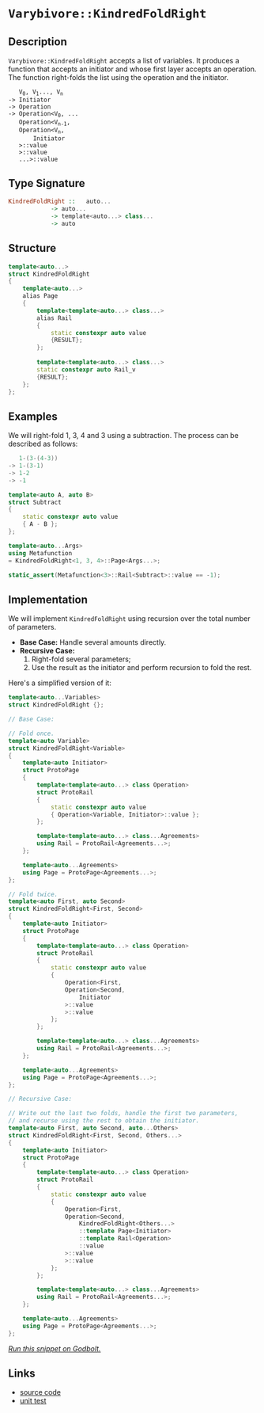<!-- Copyright 2024 Feng Mofan
SPDX-License-Identifier: Apache-2.0 -->

# `Varybivore::KindredFoldRight`

## Description

`Varybivore::KindredFoldRight` accepts a list of variables.
It produces a function that accepts an initiator and whose first layer accepts an operation.
The function right-folds the list using the operation and the initiator.

<pre><code>   V<sub>0</sub>, V<sub>1</sub>..., V<sub>n</sub>
-> Initiator
-> Operation
-> Operation&lt;V<sub>0</sub>, ...
   Operation&lt;V<sub>n-1</sub>,
   Operation&lt;V<sub>n</sub>,
       Initiator
   &gt;::value
   &gt;::value
   ...&gt;::value</code></pre>

## Type Signature

```Haskell
KindredFoldRight ::   auto...
            -> auto...
            -> template<auto...> class...
            -> auto
```

## Structure

```C++
template<auto...>
struct KindredFoldRight
{
    template<auto...>
    alias Page
    {
        template<template<auto...> class...>
        alias Rail
        {
            static constexpr auto value
            {RESULT};
        };
        
        template<template<auto...> class...>
        static constexpr auto Rail_v
        {RESULT};
    };
};
```

## Examples

We will right-fold 1, 3, 4 and 3 using a subtraction.
The process can be described as follows:

```C++
   1-(3-(4-3))
-> 1-(3-1)
-> 1-2
-> -1
```

```C++
template<auto A, auto B>
struct Subtract
{
    static constexpr auto value
    { A - B };
};

template<auto...Args>
using Metafunction 
= KindredFoldRight<1, 3, 4>::Page<Args...>;

static_assert(Metafunction<3>::Rail<Subtract>::value == -1);
```

## Implementation

We will implement `KindredFoldRight` using recursion over the total number of parameters.

- **Base Case:** Handle several amounts directly.
- **Recursive Case:**
  1. Right-fold several parameters;
  2. Use the result as the initiator and perform recursion to fold the rest.

Here's a simplified version of it:

```C++
template<auto...Variables>
struct KindredFoldRight {};

// Base Case:

// Fold once.
template<auto Variable>
struct KindredFoldRight<Variable>
{
    template<auto Initiator>
    struct ProtoPage
    {
        template<template<auto...> class Operation>
        struct ProtoRail
        {
            static constexpr auto value
            { Operation<Variable, Initiator>::value };
        };

        template<template<auto...> class...Agreements>
        using Rail = ProtoRail<Agreements...>;
    };

    template<auto...Agreements>
    using Page = ProtoPage<Agreements...>;
};

// Fold twice.
template<auto First, auto Second>
struct KindredFoldRight<First, Second>
{
    template<auto Initiator>
    struct ProtoPage
    {
        template<template<auto...> class Operation>
        struct ProtoRail
        {
            static constexpr auto value 
            { 
                Operation<First,
                Operation<Second,
                    Initiator
                >::value
                >::value
            };
        };

        template<template<auto...> class...Agreements>
        using Rail = ProtoRail<Agreements...>;
    };

    template<auto...Agreements>
    using Page = ProtoPage<Agreements...>;
};

// Recursive Case:

// Write out the last two folds, handle the first two parameters,
// and recurse using the rest to obtain the initiator.
template<auto First, auto Second, auto...Others>
struct KindredFoldRight<First, Second, Others...>
{
    template<auto Initiator>
    struct ProtoPage
    {
        template<template<auto...> class Operation>
        struct ProtoRail
        {
            static constexpr auto value
            {
                Operation<First,
                Operation<Second,
                    KindredFoldRight<Others...>
                    ::template Page<Initiator>
                    ::template Rail<Operation>
                    ::value
                >::value
                >::value
            };
        };

        template<template<auto...> class...Agreements>
        using Rail = ProtoRail<Agreements...>;
    };

    template<auto...Agreements>
    using Page = ProtoPage<Agreements...>;
};
```

[*Run this snippet on Godbolt.*](https://godbolt.org/#z:OYLghAFBqd5QCxAYwPYBMCmBRdBLAF1QCcAaPECAMzwBtMA7AQwFtMQByARg9KtQYEAysib0QXACx8BBAKoBnTAAUAHpwAMvAFYTStJg1DIApACYAQuYukl9ZATwDKjdAGFUtAK4sGIAGxcpK4AMngMmAByPgBGmMQSGgDspAAOqAqETgwe3r4BQemZjgJhEdEscQlcybaY9iUMQgRMxAS5Pn6BdQ3Zza0EZVGx8YkpCi1tHfndEwNDFVVjAJS2qF7EyOwcBJgsqQa7JgDMbkxeRAB01wBqrXhMMfQKJ9gmGgCCE8ReDgDUAGlwuhiJh0AAxTzoABKeGACAIfxMSSsSQAIicrJ93h8APS4v4WJhKP5nJQgHE4/F/SG0dB/ARbS443b7Q6YE5nC6oP53YgPJ4c45vT7fX6IoEMEFg2kwuEIzl8gX0V6UlE4v6av6sg5MI6nc5EP4ASQYWT1JFVny1fzF/2UxFQRGUTGAHOtWuRWI%2BNptOvZnP9eqFXKu11ef2QBgUCj%2BAHlUvE9dkrT7fZq7YiHU7UNCmHQNemkeqPUWtXNHMhIwIJphVKliH9DTyAG5iLzutNlzVe%2BOJ4jJgSK%2B6PeikE1mxwW4ivEAgNveTDFjHHb1l5Er72F9NB/VuXch5vXZnCyPRhTHj7AUF7RgEF7C7e%2BryZIx/PN0JHHNF/bNED%2B0JyV43mwggXuGj6rk%2BG6YpSpbansup7ke1zAZgt5gamNovuEwC/q6S4nD%2Bf6oC6bpAde6Ggfex6qlB2LorB2KfNSsragA7ngTIsohAYGtyNJ4MQEzjs2fxCJgaBSqmmaAsCoIQlCsLwgQnLgkJIniZJAjoKmXpPgenJiaa5pEDOj7wbJJFkZ2Nr6fBfq8cGgZOch3K0aeUbErGCZJo0WFFlZjr/vmgEOZ6JZdt2FZcdWDC1vWjZiQuHZIuF6a9k%2B3Zar5A7%2Bac6nCQQpBZdlfZ%2BSmpwSVJ6AlelZWaiZU5maV2WzvO7a2Q1nrCnOKVdW1jH0VFdlDVu9WGack2hqgHnYGe3mXpRGH3gF6Y4W%2BAFfsRwW5qFFEgXe4Enm8w2jZucFRdNKGXGhK0PiKUUbXhNnbb%2Bu02QdVFHXNTEfDBw1UgS0KSRsmQtkuZLsJd1IAOr8rsDIXNqCBLtGiIEOxPL8HSCjjgghjoPQKNLjQRUcTyqStKwmC7MJdV4gShN/KCyBg0uz0kyzmATNqPKoDELThFz4SmSQzKfNdAmFZpYnVTponudccYEKjwkyQQPz/JK0qKXSykKgVGnFVpNXjiravHXpkWOWyzn8UaTUPC1FlRUFOaffB9kjVq01S2GJ0LTG5V5ZVj1lu7IUFvV3sNTFVZSQlDZNgJ/Wtb6sfdZquWDgwanGwzWfZ/2uecvLUqF0XNo6wpsoG6ppwW/EVuu1XNpzge%2BHkacTvTmtbcd65S4AZyOf5eHbean1nXp%2BuvUdYus9Fu1af1edf3rmNl1ln7Q9GUrgdeTGS2HZhrdFpzW1Ee9OYj6cd3US3p1rhFF3MVde8O7NqHLY//ec69a%2B1kCJfXur9QGW9364gAFSwLgfAhBuIqTwL%2BAAFR5veP48CkEsQQXg7Bl1zDHHCFGLwWAvxuCklsVIq1XY8Ttm5I0HxFZGisK7WSQgvCCwHA4NUL8MwtErHFJOSVU4zy9iiP4PoAC0hJlx/QBuND4/tv63WIMAB6OJOYAFlaZMCoF4BgDhshpX%2Bt%2BOSUpa5KXlA3NwQQ/jHHHJIdqn177qKfgo0UgiuIAH1vLxAIBAXRLQDFGPym4Y47U75uE4dwpgvD579W2tfaRXBliYg4KsWgnAACsvA/AcC0KQVAnA3DWGsLadYmxCJmGODwUgBBNCZNWAAaxADkyQlwNCSC4EkY4GgckaDMP4fwZgAAcYz9CcEkLwFgiQNCkAKUUkpHBeAKBAAsxphTMmkDgLAGAiAQDrAIKkC45BKBoH2HQeIkQaacFUGM/w0j/CSD%2BMAZAVYpCXDMLwMEhASB4HQHofgggRBiHYFIGQghFAqHUNs0guggjsQHKkTgPAsm5PyU04pnA4wXFOYiVAVA/gPKeS8t5Hy/hfLMH8CAHgrn0EbEQtJvAtlaFWBAJAlzUjXLIBQCA3LeUgGAFIMwfA6B03WRAGI2KYjhFaAATzRbwOVzBiAKrjDEbQkktn1MudROMDBaBKvhVgGIXhgBnFoLQdZ3BeBYBYIYYA4hTVCR1XgCGtqil1lBrsZV5BBD1GxbQPAMQBzqo8FgbFms8BzLtaQCGxAYgZEwGiPYTqQ1GCaasKgBgNE3DwJgdivkCn1JBcIUQ4hIXlphWobFiL9BOpQOUyw%2BhQ3rMgKsVANDsi2ukRMXS35TCWGsGYZZib%2BRYA7RAVYdh3XOAgK4aYfggihHCMMSooxCgZCyAIZdegii7oYAsEY1QejzqaJMdonhOh6DncYgQ/Q2gns3WeuYUwb35CCO%2BwY67FhbtnVUrYEgMUcDyYs7FKySWPOea895nzOk0ogLgf5TLaksoadm1YqMmBYASDO0gbTJDHEuAATmOEkSQ3SzCSH8BoAZ/hSNTI4DM0gcy6mXECP4MZpGxlcH8B0rgOTyP%2BAg/ClZayNmYe2Ryg5nKjn4rOfywVjLblsE4K0FgLYkjSKYAtN8XBSOXC4F035%2BAzKAuBbIMFVbpA1qUHW%2BFugxXIqYKiu1oHwNLN4CsvFJzkZEqbMQLTOm9NeQM0ZkzGhaX0p5YypEtSzDLFZdm3ZXLUAMviOcgVGW4ujE09p6R4WRWkZqOK2gkrKAyvhaqxV/ravqs1dqhw/r9V3kNca7FZqLVWptf6h1GbthFPwKzRwnrsU%2BrZn6%2BN4RdjZPhSGsNirI1DdZfyON9TE3JqUGmx1RhM2gBk3wPNCgC1FpLf68tNmIV2dkLWuFRTnONqzcOqwrbFvTq7T2msnB%2B0EEHWiV7o7x3xEnTzeAs76gXpcFKfdq6pQvqWNu4o2Q4dpB3Y0RHW7z0PsvQMNH97GhPt/eUU9d6r0E6vVj6ogGNjAbScxrzkHOBBZC7p/TeFDPGa6bSlDZkEt1OS9J9l2HMC4dGAR%2BbrH2NGe6UkYTSQ%2BmSBoy8oI3mcWrNsFJtlOy9mHOOQS7LKmbl3I4Jp8lLAFAtirC2Ln7IJhmdQ5ZoIV3K03ahfIBzD2dAgEca59z6LGdYvE7ixThLiXm9eZb63fxbdGft4iOluXeUC%2BOELnXHL0uZb5Rc5PjL5zIFSKkHxcefEJ78cFl55XKvStlfK9V9X68aq1Tq1rGWDVGpNcNzA5rLViD6/Ggb%2B3VukBG%2B68b8LJsXG2PU2bQaFuhvDQqlb0b1v%2Bq2ym3bGbcKpdza6U7hbi2JlLbwV34KJC3ehV7%2BtvvnvGBbTYD7EPinffipwXEA7m0jssGOnzE7AXg6do46NAw7uCforrBAI5/pk7I5Hpo6HqY7QGvp3pQ647E4E6oFE5U5IFI62AU7gHk7zA4EAZrB04QqebB7LIs6R5/DR42527Bi8zIbmYkAC4YYZ6i7i74agbS4gBmBGbHDHA5KDI9L0aCFJDcZiZUGa7rKbJYaEYgCSA5JkY5JjLDKkaSCkZ9IUZcCOLzbHCUE%2BacApYyagY/JSFGGa4cEJrNzZCKFAA%3D)

## Links

- [source code](../../../../conceptrodon/varybivore/kindred_fold_right.hpp)
- [unit test](../../../../tests/unit/metafunctions/varybivore/kindred_fold_right.test.hpp)
